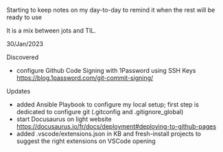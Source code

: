 Starting to keep notes on my day-to-day to remind it when the rest will be ready to use

It is a mix between jots and TIL.


30/Jan/2023

Discovered
- configure Github Code Signing with 1Password using SSH Keys
    https://blog.1password.com/git-commit-signing/


Updates
- added Ansible Playbook to configure my local setup; first step is dedicated to configure git (.gitconfig and .gitignore_global)
- start Docusaurus on light website
    https://docusaurus.io/fr/docs/deployment#deploying-to-github-pages
- added .vscode/extensions.json in KB and fresh-install projects to suggest the right extensions on VSCode opening
